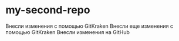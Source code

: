 # my-second-repo
Внесли изменения с помощью GitKraken
Внесли еще изменения с помощью GitKraken
Внесли изменения на GitHub
